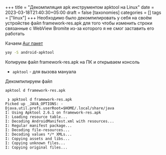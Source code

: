 +++
title = "Декомпиляция apk инструментом apktool на Linux"
date = 2023-03-18T21:40:30+05:00
draft = false
[taxonomies]
categories = []
tags = ["linux"]
+++
Необходимо было декомпилировать у себя на своём устройстве файл framework-res.apk для того чтобы изменить строки связанные с WebView Bromite из-за которого я не смог заставить его работать

Качаем [Aur пакет](https://aur.archlinux.org/packages/android-apktool)
```sh
yay -S android-apktool
```
Копируем файл framework-res.apk на ПК и открываем консоль
* `apktool` - для вызова мануала

Декомпилируем файл
```sh
apktool d framework-res.apk
```
```
 ❯ apktool d framework-res.apk
Picked up _JAVA_OPTIONS: -Djava.util.prefs.userRoot=$HOME/.local/share/java
I: Using Apktool 2.6.1 on framework-res.apk
I: Loading resource table...
I: Decoding AndroidManifest.xml with resources...
I: Regular manifest package...
I: Decoding file-resources...
I: Decoding values */* XMLs...
I: Copying assets and libs...
I: Copying unknown files...
I: Copying original files...
```
